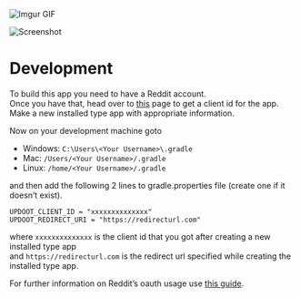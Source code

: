 
![Imgur GIF](https://imgur.com/a/BxwtBXx.gif)

![Screenshot](https://imgur.com/a/K4csMCa.png)

# Development
To build this app you need to have a Reddit account.  
Once you have that, head over to [this](https://www.reddit.com/prefs/apps) page to get a client id for the app.  
Make a new installed type app with appropriate information.  

Now on your development machine goto 
- Windows: `C:\Users\<Your Username>\.gradle`
- Mac: `/Users/<Your Username>/.gradle`
- Linux: `/home/<Your Username>/.gradle`  
  
and then add the following 2 lines to gradle.properties file (create one if it doesn’t exist).  

`UPDOOT_CLIENT_ID = "xxxxxxxxxxxxxx"`  
`UPDOOT_REDIRECT_URI = "https://redirecturl.com"`

where `xxxxxxxxxxxxxx` is the client id that you got after creating a new installed type app  
and `https://redirecturl.com` is the redirect url specified while creating the installed type app.    

For further information on Reddit’s oauth usage use [this guide](https://github.com/reddit-archive/reddit/wiki/oauth2).

